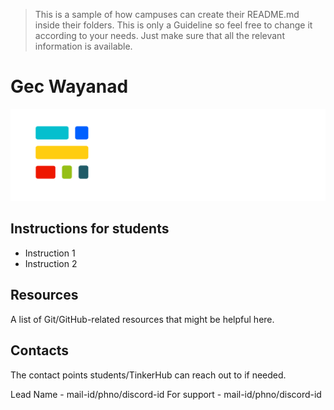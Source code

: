 >   This is a sample of how campuses can create their README.md inside
> their folders. This is only a Guideline so feel free to change it
> according to your needs. Just make sure that all the relevant
> information is available.

# Gec Wayanad
![Campus Logo](gecw/assets/logo.png)

## Instructions for students

- Instruction 1
- Instruction 2

## Resources

A list of Git/GitHub-related resources that might be helpful here.

## Contacts

The contact points students/TinkerHub can reach out to if needed.

Lead Name - mail-id/phno/discord-id
For support - mail-id/phno/discord-id 
